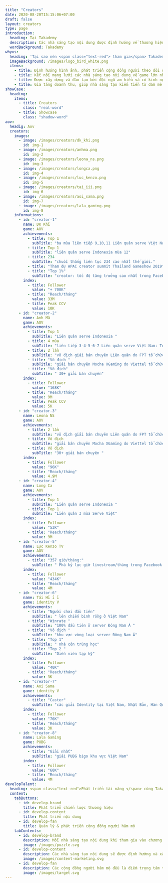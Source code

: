 ```yaml
---
title: "Creators"
date: 2020-08-20T15:15:06+07:00
draft: false
layout: creators
type: page
introduction:
  heading: Tại Takademy
  description: Các nhà sáng tạo nội dung được định hướng về thương hiệu cá nhân rõ ràng, hỗ trợ phát triển không chỉ về mặt kĩ thuật thi đấu, khả năng sản xuất nội dung và xây dựng, quản lý cộng đồng.
  wordBackground: Takademy
whyus:
  heading: 'Tại sao nên <span class="text-red"> tham gia</span> Takademy?'
  imageBackground: /images/logo_bird_white.png
  items:
    - title: Định hướng hình ảnh, phát triển cộng đồng người theo dõi đường dài
    - title: Kết nối mạng lưới các nhà sáng tạo nội dung về game lớn nhất Việt Nam.
    - title: Được xây dựng và đào tạo bởi đội ngũ am hiểu và có kinh nghiệm về thị trường game.
    - title: Gia tăng doanh thu, giúp nhà sáng tạo kiếm tiền từ đam mê.
showCase:
  heading:
    items:
      - title: Creators
        class: "real-word"
      - title: Showcase
        class: "shadow-word"
aov:
  headig: Aov
  creators:
    images:
      - image: /images/creators/dk_khi.png
        id: img-1
      - image: /images/creators/anhma.png
        id: img-2
      - image: /images/creators/leona_ns.png
        id: img-3
      - image: /images/creators/longca.png
        id: img-4
      - image: /images/creators/luc_kenzo.png
        id: img-5
      - image: /images/creators/tai_iii.png
        id: img-6
      - image: /images/creators/aoi_sama.png
        id: img-7
      - image: /images/creators/lala_gaming.png
        id: img-8
    informations:
      - id: "creator-1"
        name: DK Khỉ
        game: AOV
        achievements:
          - title: Top 1
            subTitle: "ba mùa liên tiếp 9,10,11 Liên quân serve Việt Nam"
          - title: Top 1
            subTitle: "liên quân serve Indonesia mùa 12"
          - title: 234
            subTitle: "chuỗi thắng liên tục 234 cao nhất thế giới."
          - title: "Tham dự APAC creator summit Thailand Gameshow 2019"
          - title: "Top 1%"
            subTitle: "creator: tốc độ tăng trưởng cao nhất trong Facebook Gaming"
        index:
          - title: Follower
            value: "+ 700K"
          - title: "Reach/tháng"
            value: 33M
          - title: Peak CCV
            value: 10K
      - id: "creator-2"
        name: Anh Mã
        game: AOV
        achievements:
          - title: Top 1
            subTitle: "Liên quân serve Indonesia "
          - title: 4 mùa
            subTitle: "liên tiếp 3-4-5-6-7 Liên quân serve Việt Nam: Top 1"
          - title: 2 lần
            subTitle: "vô địch giải bán chuyên Liên quân do FPT tổ chức ."
          - title: "Vô địch "
            subTitle: "giải bán chuyên Mocha XGaming do Viettel tổ chức"
          - title: "Vô địch"
            subTitle: " 30+ giải bán chuyên"
        index:
          - title: Follower
            value: "168K"
          - title: "Reach/tháng"
            value: 9M
          - title: Peak CCV
            value: 5K
      - id: "creator-3"
        name: Leona NS
        game: AOV
        achievements:
          - title: 2 lần
            subTitle: "vô địch giải bán chuyên Liên quân do FPT tổ chức"
          - title: Vô địch
            subTitle: "giải bán chuyên Mocha XGaming do Viettel tổ chức"
          - title: Vô địch
            subTitle: "30+ giải bán chuyên "
        index:
          - title: Follower
            value: "96K"
          - title: "Reach/tháng"
            value: 4.9M
      - id: "creator-4"
        name: Long Ca
        game: AOV
        achievements:
          - title: Top 1
            subTitle: "Liên quân serve Indonesia "
          - title: Top 1
            subTitle: "Liên quân 3 mùa Serve Việt"
        index:
          - title: Follower
            value: "53K"
          - title: "Reach/tháng"
            value: 9M
      - id: "creator-5"
        name: Lực Kenzo TV
        game: AOV
        achievements:
          - title: "357 giờ/tháng:"
            subTitle: " Phá kỷ lục giờ livestream/tháng trong Facebook Gaming "
        index:
          - title: Follower
            value: "434K"
          - title: "Reach/tháng"
            value: 4M
      - id: "creator-6"
        name: Tái Hỉ ỉ ỉ
        game: identity V
        achievements:
          - title: "Người chơi đầu tiên"
            subTitle: " lên chiến binh rồng ở Việt Nam"
          - title: "Winrate "
            subTitle: "100% đầu tiên ở server Đông Nam Á "
          - title: "Vô địch "
            subTitle: "khu vực vòng loại server Đông Nam Á"
          - title: "Top 1"
            subTitle: " nhà côn trùng học"
          - title: "Top 2 "
            subTitle: "Diễn viên tạp kỹ"
        index:
          - title: Follower
            value: "40K"
          - title: "Reach/tháng"
            value: 3K
      - id: "creator-7"
        name: Aoi Sama
        game: identity V
        achievements:
          - title: "Caster"
            subTitle: "các giải Identity tại Việt Nam, Nhật Bản, Hàn Quốc"
        index:
          - title: Follower
            value: "76K"
          - title: "Reach/tháng"
            value: 3K
      - id: "creator-8"
        name: Lala Gaming
        game: PUBG
        achievements:
          - title: "Giải nhất"
            subTitle: "giải PUBG bigo khu vực Việt Nam"
        index:
          - title: Follower
            value: "60K"
          - title: "Reach/tháng"
            value: 4M
developTalent:
  heading: <span class="text-red">Phát triển tài năng </span> cùng Takademy
  content:
    tabButtons:
      - id: develop-brand
        title: Phát triển chiến lược thương hiệu
      - id: develop-content
        title: Phát triển nội dung
      - id: develop-fan
        title: Quản lý & phát triển cộng đồng người hâm mộ
    tabContents:
      - id: develop-brand
        description: Mỗi nhà sáng tạo nội dung khi tham gia vào chương trình đào tạo của Takademy sẽ được xây dựng những chiến lược phát triển thương hiệu cá nhân chuyên biệt nhằm đem lại những ấn tượng riêng trong cộng đồng game.
        image: /images/puzzle.svg
      - id: develop-content
        description: Các nhà sáng tạo nội dung sẽ được định hướng và xây dựng kế hoạch nội dung phù hợp nhằm gia tăng giá trí tích cực trong cộng đồng cũng như quảng bá thương hiệu cá nhân hiệu quả.
        image: /images/content-marketing.svg
      - id: develop-fan
        description: Các cộng đồng người hâm mộ đều là điểm trọng tâm trong mỗi kế hoạch phát triển cá nhân của các nhà sáng tạo nội dung với các hoạt động mang tính tương tác cao, lan tỏa những giá trị tích cực.
        image: /images/target.svg
---
```

